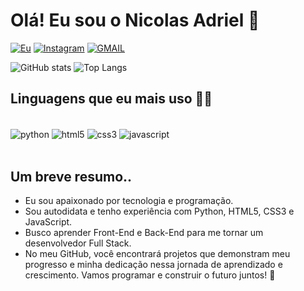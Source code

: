 # Olá! Eu sou o Nicolas Adriel 👋

[![Eu](https://img.shields.io/badge/SOBRE_MIM-000?style=for-the-badge)](https://nicolasyakuzabr.github.io/Sobre_mim/)
[![Instagram](https://img.shields.io/badge/Instagram-000?style=for-the-badge&logo=instagram&logoColor=white)](https://www.instagram.com/Nicolas125xy/)
[![GMAIL](https://img.shields.io/badge/Gmail-000?style=for-the-badge&logo=gmail&logoColor=white)](https://mail.google.com/mail/?view=cm&to=nicolasadriel32@gmail.com)

![GitHub stats](https://github-readme-stats.vercel.app/api?username=Nicolas125xy&theme=dracula&show_icons=true) 
![Top Langs](https://github-readme-stats.vercel.app/api/top-langs/?username=Nicolas125xy&hide_progress=true&theme=dracula&show_icons=true)


## Linguagens que eu mais uso 🐱‍💻

<div style="display: inline_block"><br/>
  <img aLign="center" alt="python" src="https://img.shields.io/badge/Python-3776AB?style=for-the-badge&logo=python&logoColor=white" />
  <img aLign="center" alt="html5" src="https://img.shields.io/badge/HTML5-E34F26?style=for-the-badge&logo=html5&logoColor=white" />
  <img aLign="center" alt="css3" src="https://img.shields.io/badge/CSS3-1572B6?style=for-the-badge&logo=css3&logoColor=white" />
  <img aLign="center" alt="javascript" src="https://img.shields.io/badge/JavaScript-F7DF1E?style=for-the-badge&logo=javascript&logoColor=black" />
</div><br/>

## Um breve resumo.. 
- Eu sou apaixonado por tecnologia e programação. 
- Sou autodidata e tenho experiência com Python, HTML5, CSS3 e JavaScript.
- Busco aprender Front-End e Back-End para me tornar um desenvolvedor Full Stack. 
- No meu GitHub, você encontrará projetos que demonstram meu progresso e minha dedicação nessa jornada de aprendizado e crescimento. Vamos programar e construir o futuro juntos! 🚀
